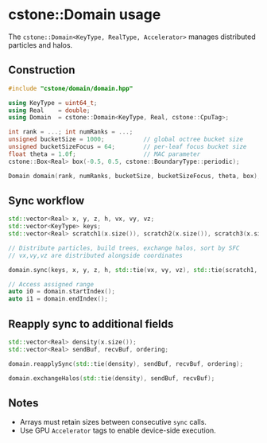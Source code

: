 # cstone::Domain usage

The `cstone::Domain<KeyType, RealType, Accelerator>` manages distributed particles and halos.

## Construction
```cpp
#include "cstone/domain/domain.hpp"

using KeyType = uint64_t;
using Real    = double;
using Domain  = cstone::Domain<KeyType, Real, cstone::CpuTag>;

int rank = ...; int numRanks = ...;
unsigned bucketSize = 1000;           // global octree bucket size
unsigned bucketSizeFocus = 64;        // per-leaf focus bucket size
float theta = 1.0f;                   // MAC parameter
cstone::Box<Real> box(-0.5, 0.5, cstone::BoundaryType::periodic);

Domain domain(rank, numRanks, bucketSize, bucketSizeFocus, theta, box);
```

## Sync workflow
```cpp
std::vector<Real> x, y, z, h, vx, vy, vz;
std::vector<KeyType> keys;
std::vector<Real> scratch1(x.size()), scratch2(x.size()), scratch3(x.size());

// Distribute particles, build trees, exchange halos, sort by SFC
// vx,vy,vz are distributed alongside coordinates

domain.sync(keys, x, y, z, h, std::tie(vx, vy, vz), std::tie(scratch1, scratch2, scratch3));

// Access assigned range
auto i0 = domain.startIndex();
auto i1 = domain.endIndex();
```

## Reapply sync to additional fields
```cpp
std::vector<Real> density(x.size());
std::vector<Real> sendBuf, recvBuf, ordering;

domain.reapplySync(std::tie(density), sendBuf, recvBuf, ordering);

domain.exchangeHalos(std::tie(density), sendBuf, recvBuf);
```

## Notes
- Arrays must retain sizes between consecutive `sync` calls.
- Use GPU `Accelerator` tags to enable device-side execution.
